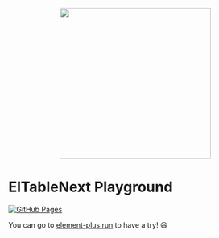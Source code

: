 <p align="center">
  <img width="300px" src="https://user-images.githubusercontent.com/10731096/95823103-9ce15780-0d5f-11eb-8010-1bd1b5910d4f.png">
</p>

# ElTableNext Playground

[![GitHub Pages](https://github.com/jackluson/el-table-next-playground/actions/workflows/gh-pages.yml/badge.svg)](https://github.com/jackluson/el-table-next-playground/actions/workflows/gh-pages.yml)

You can go to [element-plus.run](https://element-plus.run/) to have a try! 😆
